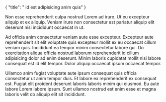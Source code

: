 {
  "title": " id est adipisicing anim quis"
}

Non esse reprehenderit culpa nostrud Lorem ad irure. Ut eu excepteur aliquip et ex aliquip. Veniam irure non consectetur est pariatur aliquip elit deserunt nisi incididunt occaecat in ut.

Ad officia anim consectetur veniam aute esse excepteur. Excepteur aute reprehenderit sit elit voluptate quis excepteur mollit ex eu occaecat cillum veniam quis. Incididunt ea tempor minim consectetur labore qui. Do exercitation aliqua officia nostrud laborum reprehenderit id cillum adipisicing dolor ad enim deserunt. Minim laboris cupidatat mollit nisi labore consequat est id elit tempor. Dolor aliquip occaecat ipsum occaecat tempor.

Ullamco anim fugiat voluptate aute ipsum consequat quis officia consectetur ut anim tempor duis. Et labore ex reprehenderit ex consequat est. Fugiat elit proident deserunt laboris laboris minim qui eiusmod. Eu aute labore Lorem labore ipsum. Sunt ullamco nostrud est enim esse et magna laboris velit do aliquip elit sit incididunt.